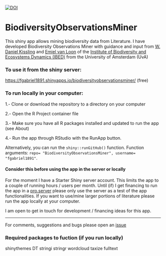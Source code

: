 [![DOI](https://zenodo.org/badge/DOI/10.5281/zenodo.1036826.svg)](https://doi.org/10.5281/zenodo.1036826)



# BiodiversityObservationsMiner

This shiny app allows mining biodiversity data from Literature. I have developed Biodiversity Observations Miner with guidance and input from [W. Daniel Kissling](https://www.danielkissling.de/) and [Emiel van Loon](https://staff.fnwi.uva.nl/e.e.vanloon/) of the [Institute of Biodiversity and Ecosystems Dynamics (IBED)](http://ibed.uva.nl/) from the University of Amsterdam (UvA)

### To use it from the shiny server: 

https://fgabriel1891.shinyapps.io/biodiversityobservationsminer/  (free)

### To run locally in your computer:  
 
 1.- Clone or download the repository to a directory on your computer
 
 2.- Open the R Project container file
 
 3.- Make sure you have all R packages installed and updated to run the app (see About) 
 
 4.- Run the app through RStudio with the RunApp button. 
 
 Alternatively, you can run the `shiny::runGitHub()` function. Function arguments: `repo= "BiodiversityObservationsMiner", username= "fgabriel1891"`.
 

#### Consider this before using the app in the server or locally

For the moment I have a Starter Shiny server account. This limits the app to a couple of running hours / users per month. Until (if) I get financing to run the app in a [pro.server](http://www.shinyapps.io/)  please only use the server as a test of the app functionalities. If you want to use/mine larger portions of literature please run the app locally at your computer. 

I am open to get in touch for development / financing ideas for this app. 

--------
For comments, suggestions and bugs please open an [issue](https://github.com/fgabriel1891/BiodiversityObservationsMiner/issues/new)


### Required packages to fuction (if you run locally) 

shinythemes
DT
stringi
stringr
wordcloud
taxize
fulltext
